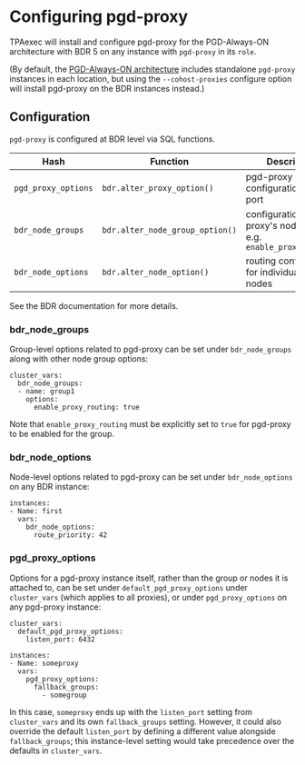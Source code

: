 # Configuring pgd-proxy

TPAexec will install and configure pgd-proxy for the PGD-Always-ON
architecture with BDR 5 on any instance with `pgd-proxy` in its `role`.

(By default, the [PGD-Always-ON architecture](architecture-PGD-Always-ON.md)
includes standalone `pgd-proxy` instances in each location, but using
the `--cohost-proxies` configure option will install pgd-proxy on the
BDR instances instead.)

## Configuration

`pgd-proxy` is configured at BDR level via SQL functions.

Hash | Function | Description
---- | ---- | ----
`pgd_proxy_options` | `bdr.alter_proxy_option()` | pgd-proxy configuration, e.g. port
`bdr_node_groups` | `bdr.alter_node_group_option()` | configuration for the proxy's node group, e.g. `enable_proxy_routing`
`bdr_node_options` | `bdr.alter_node_option()` | routing configuration for individual BDR nodes

See the BDR documentation for more details.

### bdr_node_groups

Group-level options related to pgd-proxy can be set under
`bdr_node_groups` along with other node group options:

```
cluster_vars:
  bdr_node_groups:
  - name: group1
    options:
      enable_proxy_routing: true
```

Note that `enable_proxy_routing` must be explicitly set to `true` for pgd-proxy to be enabled for the group.

### bdr_node_options

Node-level options related to pgd-proxy can be set under
`bdr_node_options` on any BDR instance:

```
instances:
- Name: first
  vars:
    bdr_node_options:
      route_priority: 42
```

### pgd_proxy_options

Options for a pgd-proxy instance itself, rather than the group or nodes
it is attached to, can be set under `default_pgd_proxy_options` under
`cluster_vars` (which applies to all proxies), or under
`pgd_proxy_options` on any pgd-proxy instance:

```
cluster_vars:
  default_pgd_proxy_options:
    listen_port: 6432

instances:
- Name: someproxy
  vars:
    pgd_proxy_options:
      fallback_groups:
        - somegroup
```

In this case, `someproxy` ends up with the `listen_port` setting from
`cluster_vars` and its own `fallback_groups` setting. However, it could
also override the default `listen_port` by defining a different value
alongside `fallback_groups`; this instance-level setting would take
precedence over the defaults in `cluster_vars`.
